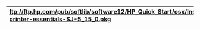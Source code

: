 | ftp://ftp.hp.com/pub/softlib/software12/HP_Quick_Start/osx/Installations/Essentials/hp-printer-essentials-SJ-5_15_0.pkg |
| :--- |